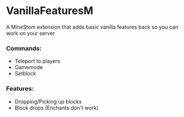 # VanillaFeaturesM
A MineStom extension that adds basic vanilla features back so you can work on your server

### Commands:
- Teleport to players
- Gamemode
- Setblock

### Features:
- Dropping/Picking up blocks
- Block drops (Enchants don't work)
